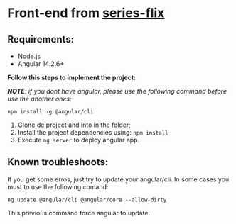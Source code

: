 # **Front-end** from [series-flix](https://github.com/kauelima21/series-flix)
## Requirements:
- Node.js
- Angular 14.2.6+


**Follow this steps to implement the project:**

_**NOTE**: if you dont have angular, please use the following command before use the another ones:_

`npm install -g @angular/cli`
1. Clone de project and into in the folder;
2. Install the project dependencies using:
`npm install`
3. Execute `ng server` to deploy angular app.

## Known troubleshoots:
If you get some erros, just try to update your angular/cli.
In some cases you must to use the following comand:

`ng update @angular/cli @angular/core --allow-dirty`

This previous command force angular to update.
